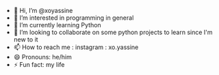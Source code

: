 - 👋 Hi, I’m @xoyassine
- 👀 I’m interested in programming in general
- 🌱 I’m currently learning Python
- 💞️ I’m looking to collaborate on some python projects to learn since I'm new to it
- 📫 How to reach me : instagram : xo.yassine
- 😄 Pronouns: he/him
- ⚡ Fun fact: my life

<!---
xoyassine/xoyassine is a ✨ special ✨ repository because its `README.md` (this file) appears on your GitHub profile.
You can click the Preview link to take a look at your changes.
--->
